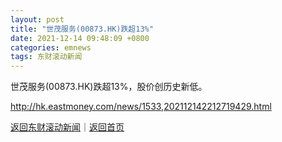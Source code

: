 ```yaml
---
layout: post
title: "世茂服务(00873.HK)跌超13%"
date: 2021-12-14 09:48:09 +0800
categories: emnews
tags: 东财滚动新闻
---
```


世茂服务(00873.HK)跌超13%，股价创历史新低。

<http://hk.eastmoney.com/news/1533,202112142212719429.html>

[返回东财滚动新闻](//finews.withounder.com/emnews/)｜[返回首页](//finews.withounder.com/)